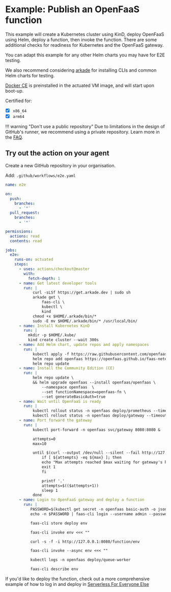 # Example: Publish an OpenFaaS function

This example will create a Kubernetes cluster using KinD, deploy OpenFaaS using Helm, deploy a function, then invoke the function. There are some additional checks for readiness for Kubernetes and the OpenFaaS gateway.

You can adapt this example for any other Helm charts you may have for E2E testing.

We also recommend considering [arkade](https://arkade.dev) for installing CLIs and common Helm charts for testing.

[Docker CE](https://docker.io) is preinstalled in the actuated VM image, and will start upon boot-up.

Certified for:

- [x] `x86_64`
- [x] `arm64`

!!! warning "Don't use a public repository"
    Due to limitations in the design of GitHub's runner, we recommend using a private repository. Learn more in the [FAQ](/faq.md).

## Try out the action on your agent

Create a new GitHub repository in your organisation.

Add: `.github/workflows/e2e.yaml`

```yaml
name: e2e

on:
  push:
    branches:
      - '*'
  pull_request:
    branches:
      - '*'

permissions:
  actions: read
  contents: read

jobs:
  e2e:
    runs-on: actuated
    steps:
      - uses: actions/checkout@master
        with:
          fetch-depth: 1
      - name: Get latest developer tools
        run: |
            curl -sLSf https://get.arkade.dev | sudo sh
            arkade get \
                faas-cli \
                kubectl \
                kind
            chmod +x $HOME/.arkade/bin/*
            sudo -E mv $HOME/.arkade/bin/* /usr/local/bin/
      - name: Install Kubernetes KinD
        run: |
          mkdir -p $HOME/.kube/
          kind create cluster --wait 300s
      - name: Add Helm chart, update repos and apply namespaces
        run: |
            kubectl apply -f https://raw.githubusercontent.com/openfaas/faas-netes/master/namespaces.yml
            helm repo add openfaas https://openfaas.github.io/faas-netes/
            helm repo update
      - name: Install the Community Edition (CE)
        run: |
            helm repo update \
            && helm upgrade openfaas --install openfaas/openfaas \
                --namespace openfaas  \
                --set functionNamespace=openfaas-fn \
                --set generateBasicAuth=true
      - name: Wait until OpenFaaS is ready
        run: |
            kubectl rollout status -n openfaas deploy/prometheus --timeout 5m
            kubectl rollout status -n openfaas deploy/gateway --timeout 5m
      - name: Port forward the gateway
        run: |
            kubectl port-forward -n openfaas svc/gateway 8080:8080 &

            attempts=0
            max=10

            until $(curl --output /dev/null --silent --fail http://127.0.0.1:8080/healthz ); do
                if [ ${attempts} -eq ${max} ]; then
                echo "Max attempts reached $max waiting for gateway's health endpoint"
                exit 1
                fi

                printf '.'
                attempts=$(($attempts+1))
                sleep 1
            done
      - name: Login to OpenFaaS gateway and deploy a function
        run: |
           PASSWORD=$(kubectl get secret -n openfaas basic-auth -o jsonpath="{.data.basic-auth-password}" | base64 --decode; echo)
           echo -n $PASSWORD | faas-cli login --username admin --password-stdin 

           faas-cli store deploy env

           faas-cli invoke env <<< ""

           curl -s -f -i http://127.0.0.1:8080/function/env

           faas-cli invoke --async env <<< ""

           kubectl logs -n openfaas deploy/queue-worker

           faas-cli describe env
```

If you'd like to deploy the function, check out a more comprehensive example of how to log in and deploy in [Serverless For Everyone Else](https://store.openfaas.com/l/serverless-for-everyone-else)


